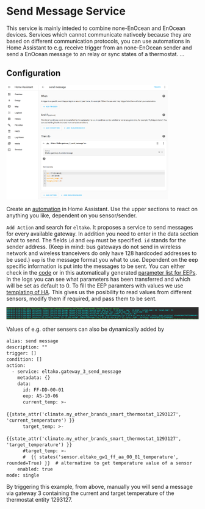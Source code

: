 # Send Message Service

This service is mainly inteded to combine none-EnOcean and EnOcean devices. Services which cannot communicate nativcely because they are based on different communication protocols, you can use automations in Home Assistant to e.g. receive trigger from an none-EnOcean sender and send a EnOcean message to an relay or sync states of a thermostat. ...

## Configuration

<img src="send_message_automation_screenshot.png" height="300"/>

Create an [automation](https://www.home-assistant.io/getting-started/automation/) in Home Assistant. Use the upper sections to react on anything you like, dependent on you sensor/sender. 

`Add Action` and search for `eltako`. It proposes a service to send messages for every available gateway. In addition you need to enter in the data section what to send. The fields `id` and `eep` must be specified. `id` stands for the sender address. (Keep in mind: bus gateways do not send in wireless network and wireless tranceivers do only have 128 hardcoded addresses to be used.) `eep` is the message format you what to use. Dependent on the eep specific information is put into the messages to be sent. You can either check in the [code](https://github.com/grimmpp/eltako14bus/blob/master/eltakobus/eep.py) or in this automatically generated [parameter list for EEPs](eep-params.md). In the logs you can see what parameters has been transferred and which will be set as default to 0. To fill the EEP paramters with values we use [templating of HA](https://www.home-assistant.io/docs/configuration/templating/). This gives us the posibility to read values from different sensors, modify them if required, and pass them to be sent.

<img src="send_message_logs_screenshot.png" />

Values of e.g. other sensers can also be dynamically added by 
```
alias: send message
description: ""
trigger: []
condition: []
action:
  - service: eltako.gateway_3_send_message
    metadata: {}
    data:
      id: FF-DD-00-01
      eep: A5-10-06
      current_temp: >-
        {{state_attr('climate.my_other_brands_smart_thermostat_1293127', 'current_temperature') }}
      target_temp: >-
        {{state_attr('climate.my_other_brands_smart_thermostat_1293127', 'target_temperature') }}
      #target_temp: >-
      #  {{ states('sensor.eltako_gw1_ff_aa_00_81_temperature', rounded=True) }}  # alternative to get temperature value of a sensor
    enabled: true
mode: single
```

By triggering this example, from above, manually you will send a message via gateway 3 containing the current and target temperature of the thermostat entity 1293127.